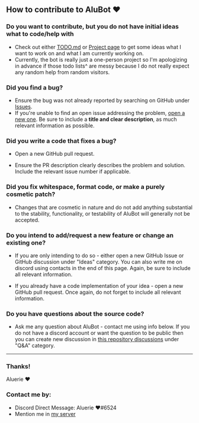 ## How to contribute to AluBot ❤

### Do you want to contribute, but you do not have initial ideas what to code/help with

* Check out either [TODO.md](https://github.com/Aluerie/AluBot/blob/main/TODO.md) or 
[Project page](https://github.com/users/Aluerie/projects/7) to get some ideas what I want to work on 
and what I am currently working on. 
* Currently, the bot is really just a one-person project so I'm apologizing in advance if those todo lists^ are messy 
because I do not really expect any random help from random visitors.

### Did you find a bug?

* Ensure the bug was not already reported by searching on GitHub under 
[Issues](https://github.com/Aluerie/AluBot/issues).
* If you're unable to find an open issue addressing the problem, 
[open a new one](https://github.com/Aluerie/AluBot/issues/new). 
Be sure to include a **title and clear description**, as much relevant information as possible.

### Did you write a code that fixes a bug?

* Open a new GitHub pull request.

* Ensure the PR description clearly describes the problem and solution. Include the relevant issue number if applicable.

### Did you fix whitespace, format code, or make a purely cosmetic patch?

* Changes that are cosmetic in nature and do not add anything substantial to the stability, functionality, 
or testability of AluBot will generally not be accepted.

### Do you intend to add/request a new feature or change an existing one?

* If you are only intending to do so - either open a new GitHub Issue or GitHub discussion under "Ideas" category. 
You can also write me on discord using contacts in the end of this page. 
Again, be sure to include all relevant information.

* If you already have a code implementation of your idea - open a new GitHub pull request. 
Once again, do not forget to include all relevant information.

### Do you have questions about the source code?

* Ask me any question about AluBot - contact me using info below. 
If you do not have a discord account or want the question to be public then you can create new discussion in
[this repository discussions](https://github.com/Aluerie/AluBot/discussions) 
under "Q&A" category.

---

### Thanks!

Aluerie ❤

### Contact me by:
* Discord Direct Message: Aluerie ❤#6524
* Mention me in [my server](https://discord.gg/K8FuDeP)